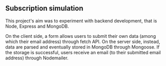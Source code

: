 ## Subscription simulation

This project's aim was to experiment with backend development, that is Node, Express and MongoDB.

On the client side, a form allows users to submit their own data (among which their email address) through fetch API. On the server side, instead, data are parsed and eventually stored in MongoDB through Mongoose. If the storage is successful, users receive an email (to their submitted email address) through Nodemailer.
